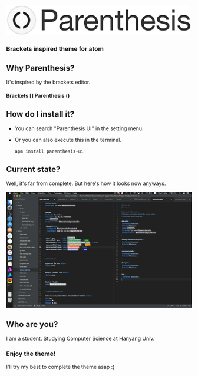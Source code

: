 <img src="https://github.com/k0626089/parenthesis-ui/raw/master/assets/images/title.png" width="500">

### Brackets inspired theme for atom

## Why Parenthesis?
It's inspired by the brackets editor.  
#### Brackets [] Parenthesis ()

## How do I install it?
- You can search "Parenthesis UI" in the setting menu.  
- Or you can also execute this in the terminal.  

      apm install parenthesis-ui

## Current state?
Well, it's far from complete.
But here's how it looks now anyways.  

<img src="https://github.com/k0626089/parenthesis-ui/raw/master/assets/images/ScreenShot.png" width="700">

## Who are you?
I am a student. Studying Computer Science at Hanyang Univ.

### Enjoy the theme!
I'll try my best to complete the theme asap :)
